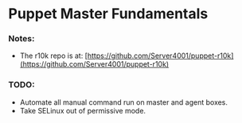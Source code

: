 # Puppet Master Fundamentals

### Notes:

* The r10k repo is at: [https://github.com/Server4001/puppet-r10k](https://github.com/Server4001/puppet-r10k)

### TODO:

* Automate all manual command run on master and agent boxes.
* Take SELinux out of permissive mode.

